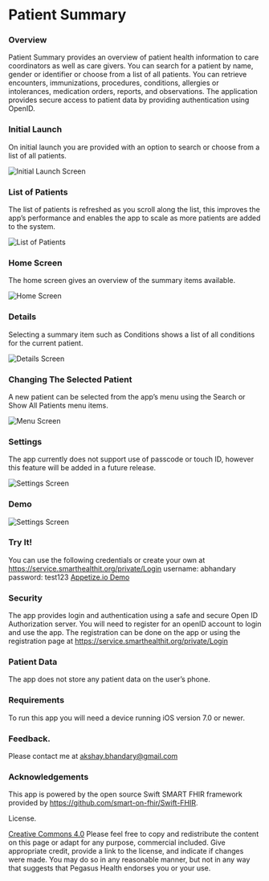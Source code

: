 # Patient Summary
### Overview
Patient Summary provides an overview of patient health information to care coordinators as well as care givers. You can search for a patient by name, gender or identifier or choose from a list of all patients. You can retrieve encounters, immunizations, procedures, conditions, allergies or intolerances, medication orders, reports, and observations. The application provides secure access to patient data by providing authentication using OpenID.




### Initial Launch
On initial launch you are provided with an option to search or choose from a list of all patients.


![Initial Launch Screen](/images/InitialScreen.png)




### List of Patients
The list of patients is refreshed as you scroll along the list, this improves the app’s performance and enables the app to scale as more patients are added to the system.


![List of Patients](/images/AllPatientsList.png)




### Home Screen
The home screen gives an overview of the summary items available.


![Home Screen](/images/HomeScreen.png)




### Details
Selecting a summary item such as Conditions shows a list of all conditions for the current patient.




![Details Screen](/images/ConditionsScreen.png)


### Changing The Selected Patient
A new patient can be selected from the app’s menu using the Search or Show All Patients menu items. 




![Menu Screen](/images/MenuScreen.png)








### Settings
The app currently does not support use of passcode or touch ID, however this feature will be added in a future release.




![Settings Screen](/images/SettingsScreen.png)




### Demo
![Settings Screen](/images/demo.gif)


### Try It!

You can use the following credentials or create your own at https://service.smarthealthit.org/private/Login
username: abhandary
password: test123
[Appetize.io Demo](https://appetize.io/app/7nqcczhqxuqpgkdu7gcbq5e5d0)

### Security
The app provides login and authentication using a safe and secure Open ID Authorization server. You will need to register for an openID account to login and use the app. The registration can be done on the app or using the registration page at https://service.smarthealthit.org/private/Login




### Patient Data
The app does not store any patient data on the user’s phone. 




### Requirements




To run this app you will need a device running iOS version 7.0 or newer. 




### Feedback.
Please contact me at akshay.bhandary@gmail.com


### Acknowledgements
This app is powered by the open source Swift SMART FHIR framework provided by https://github.com/smart-on-fhir/Swift-FHIR. 

License.

[Creative Commons 4.0](https://creativecommons.org/licenses/by/4.0/) Please feel free to copy and redistribute the content on this page or adapt for any purpose, commercial included. Give appropriate credit, provide a link to the license, and indicate if changes were made. You may do so in any reasonable manner, but not in any way that suggests that Pegasus Health endorses you or your use.

